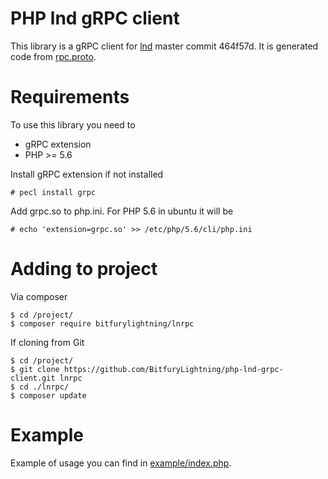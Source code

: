 PHP lnd gRPC client
===================

This library is a gRPC client for [lnd](https://github.com/lightningnetwork/lnd) master commit 464f57d. It is generated code
from [rpc.proto](https://github.com/lightningnetwork/lnd/blob/464f57d3a5558ebb9f2521fcf7341e1e6b66115d/lnrpc/rpc.proto).


Requirements
============

To use this library you need to

* gRPC extension
* PHP >= 5.6

Install gRPC extension if not installed
```
# pecl install grpc
```

Add grpc.so to php.ini. For PHP 5.6 in ubuntu it will be
```
# echo 'extension=grpc.so' >> /etc/php/5.6/cli/php.ini
```

Adding to project
=================
Via composer
```
$ cd /project/
$ composer require bitfurylightning/lnrpc
```

If cloning from Git
```
$ cd /project/
$ git clone https://github.com/BitfuryLightning/php-lnd-grpc-client.git lnrpc
$ cd ./lnrpc/
$ composer update
```

Example
=======

Example of usage you can find in [example/index.php](https://github.com/BitfuryLightning/php-lnd-grpc-client/tree/master/example/index.php).
